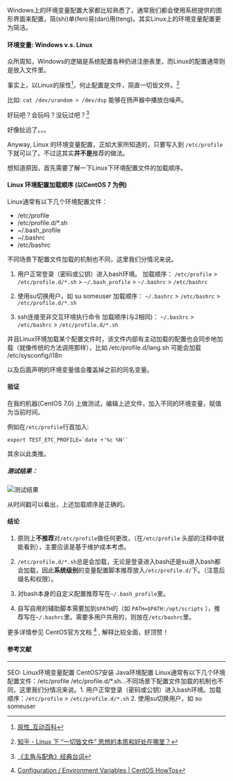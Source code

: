 Windows上的环境变量配置大家都比较熟悉了，通常我们都会使用系统提供的图形界面来配置，简(shi)单(fen)易(dan)用(teng)。其实Linux上的环境变量配置更为简洁。

#### 环境变量: Windows v.s. Linux

众所周知，Windows的逻辑是系统配置各种扔进注册表里，而Linux的配置通常则是放入文件里。

事实上，以Linux的尿性[^1]，何止配置是文件，简直一切皆文件。[^2]

比如: `cat /dev/urandom > /dev/dsp` 能够在扬声器中播放白噪声。

好玩吧？会玩吗？没玩过吧？[^3]

好像扯远了。。。 

Anyway, Linux 的环境变量配置，正如大家所知道的，只要写入到 `/etc/profile`下就可以了。不过这其实**并不是**推荐的做法。

想知道原因，首先需要了解一下Linux下环境配置文件的加载顺序。

#### Linux 环境配置加载顺序 (以CentOS 7 为例)
Linux通常有以下几个环境配置文件：

- /etc/profile
- /etc/profile.d/*.sh
- ~/.bash_profile
- ~/.bashrc
- /etc/bashrc

不同场景下配置文件加载的机制也不同，这里我们分情况来说。

1. 用户正常登录（密码或公钥）进入bash环境。
加载顺序： 
    `/etc/profile` > `/etc/profile.d/*.sh` > `~/.bash_profile` > `~/.bashrc` > `/etc/bashrc`

2. 使用su切换用户，如 su someuser
加载顺序：
`~/.bashrc` > `/etc/bashrc` > `/etc/profile.d/*.sh`

3. ssh连接至非交互环境执行命令
加载顺序(与2相同)：
`~/.bashrc` > `/etc/bashrc` > `/etc/profile.d/*.sh`

并且Linux环境加载某个配置文件时，该文件内部有主动加载的配置也会同步地加载（就像传统的方法调用那样），比如 /etc/profile.d/lang.sh 可能会加载 /etc/sysconfig/i18n

以及后面声明的环境变量值会覆盖掉之前的同名变量。

#### 验证
在我的机器(CentOS 7.0) 上做测试，编辑上述文件，加入不同的环境变量，赋值为当前时间。

例如在`/etc/profile`行首加入: 

    export TEST_ETC_PROFILE=`date +'%c %N'`

其余以此类推。

##### 测试结果：
![测试结果](http://img.blog.csdn.net/20150513234734253)

从时间戳可以看出，上述加载顺序是正确的。

#### 结论

1. 原则上**不推荐**对`/etc/profile`做任何更改，（在`/etc/profile` 头部的注释中就能看到），主要应该是基于维护成本考虑。

2. `/etc/profile.d/*.sh`总是会加载，无论是登录进入bash还是su进入bash都会加载，因此**系统级别**的变量配置脚本推荐放入`/etc/profile.d/`下。（注意后缀名和权限）。

3. 对bash本身的自定义配置推荐写在`~/.bash_profile`里。

4. 自写自用的辅助脚本需要加到`$PATH`的（如 `PATH=$PATH:/opt/scripts` ），推荐写在`~/.bashrc`里。需要多用户共用的，则放在`/etc/bashrc`里。

更多详情参见 CentOS官方文档 [^4] , 解释比较全面，好顶赞！

#### 参考文献
[^1]: [尿性_互动百科](http://www.baike.com/wiki/%E5%B0%BF%E6%80%A7)

[^2]: [知乎 - Linux 下 “一切皆文件” 思想的本质和好处在哪里？](http://www.zhihu.com/question/25696682)

[^3]: [《主角与配角》经典台词](http://baike.baidu.com/view/598090.htm)

[^4]: [Configuration / Environment Variables | CentOS HowTos](http://centoshowtos.org/environment-variables/)

---
SEO: Linux环境变量配置 CentOS7安装 Java环境配置
Linux通常有以下几个环境配置文件：/etc/profile /etc/profile.d/*.sh...不同场景下配置文件加载的机制也不同，这里我们分情况来说。1. 用户正常登录（密码或公钥）进入bash环境。加载顺序：`/etc/profile` > `/etc/profile.d/*.sh` 2. 使用su切换用户，如 su someuser